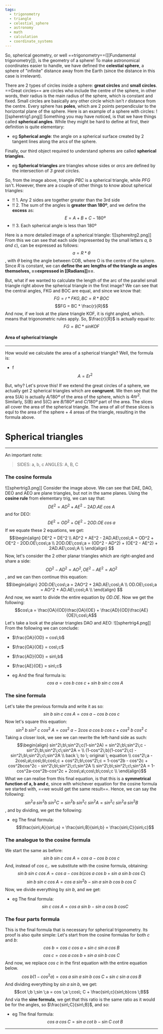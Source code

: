 ```yaml
---
tags:
  - trigonometry
  - triangle
  - celestial_sphere
  - astronomy
  - math
  - calculation
  - coordinate_systems
---
```

So, spherical geometry, or well ==trigonometry==([[Fundamental trigonometry]]), is the geometry of a sphere! To make astronomical coordinates easier to handle, we have defined the **celestial sphere**, a sphere of "infinite" distance away from the Earth (since the distance in this case is irrelevant). 

There are 2 types of circles inside a sphere: **great circles** and **small circles**. ==Great circles== are circles who include the centre of the sphere, in other words, their radius is the main radius of the sphere, which is constant and fixed. Small circles are basically any other circle which isn't $r$ distance from the centre. Every sphere has **poles**, which are 2 points perpendicular to the horizontal plane of the sphere. Here is an example of a sphere with circles:
![[spheretrig1.png]]
Something you may have noticed, is that we have things called **spherical angles**. While they might be hard to define at first, their definition is quite elementary:
- eg **Spherical angle**: the angle on a spherical surface created by 2 tangent lines along the arcs of the sphere.

Finally, our third object required to understand spheres are called **spherical triangles.** 
- eg **Spherical triangles** are triangles whose sides or *arcs* are defined by the intersection of *3 great circles*. 

So, from the image above, triangle $PBC$ is a spherical triangle, while $PFG$ isn't. However, there are a couple of other things to know about spherical triangles:
- !! 1. Any 2 sides are together greater than the 3rd side
- !! 2. The sum of the angles is **greater than 180º**, and we define the **excess** as:$$E = A + B + C - 180º$$
- !! 3. Each spherical angle is less than 180º

Here is a more detailed image of a spherical triangle:
![[sphereitrg2.png]]
From this we can see that each side (represented by the small letters *a, b and c*), can be expressed as follows:
$$a = R * \theta$$, with $\theta$ being the angle between COB, where O is the centre of the sphere. Since $R$ is constant, we can **define the arc lengths of the triangle as angles themselves, ==expressed in [[Radians]]==**. 

But, what if we wanted to calculate the length of the arc of the parallel small triangle right above the spherical triangle in the first image? We can see that the central angles, FKG and BOC are equal, and since we know that:
$$FG = r*FKG, BC = R*BOC$$
$$FG = BC * \frac{r}{R}$$
And now, if we look at the plane triangle KOF, it is right angled, which. means that trigonometric rules apply. So, $\frac{r}{R}$ is actually equal to: $$FG = BC* sin KOF$$

#### Area of spherical triangle
---
How would we calculate the area of a spherical triangle? Well, the formula is:
- f $$A = Er^2$$

But, why? Let's prove this!
If we extend the great circles of a sphere, we actually get 2 spherical triangles which are **congruent**. We then see that the area S(A) is actually $A/180º$ of the area of the sphere, which is $4\pi r^2$. Similarly, S(B) and S(C) are $B/180º$ and $C/180º$ part of the area. The slices all cover the area of the spherical triangle. The area of all of these slices is equl to the area of the sphere + 4 areas of the triangle, resulting in the formula above.
# Spherical triangles
---
An important note:
>SIDES: a, b, c
>ANGLES: A, B, C

### The cosine formula
![[sphertrig3.png]]
Consider the image above. We can see that DAE, DAO, DEO and AEO are plane triangles, but not in the same planes. Using the **cosine rule** from elementary trig, we can say that: $$DE^2 = AD^2 + AE^2 - 2AD.AE\;cos\;A$$
and for DEO:$$DE^2 = OD^2 + OE^2 - 2OD.OE\;cos\;a$$
If we equate these 2 equations, we get:
$$\begin{align}
DE^2 = DE^2 \\
AD^2 + AE^2 - 2AD.AE\;cos\;A = OD^2 + OE^2 - 2OD.OE\;cos\;a \\
2OD.OE\;cos\;a = (OD^2 - AD^2) + (OE^2 - AE^2) + 2AD.AE\;cos\;A \\
\end{align}
$$
Now, let's consider the 2 other planar triangles which are right-angled and share a side:
$$OD^2 - AD^2 = AO^2, OE^2 - AE^2 = AO^2$$, and we can then continue this equation:
$$\begin{align}
2OD.OE\;cos\;a = 2AO^2 + 2AD.AE\;cos\;A \\
OD.OE\;cos\;a = AO^2 + AD.AE\;cos\;A \\
\end{align}
$$
And now, we want to divide the entire equation by $OD.OE$. Now we get the following:
$$cos\;a = \frac{OA}{OD}\frac{OA}{OE} + \frac{AD}{OD}\frac{AE}{OE}\;cos\;A$$
Let's take a look at the planar triangles DAO and AEO:
![[sphertrig4.png]]
From the following we can conclude:
- $\frac{OA}{OD} = cos\;b$
- $\frac{OA}{OE} = cos\;c$
- $\frac{AD}{OD} = sin\;b$
- $\frac{AE}{OE} = sin\;c$

- eg And the final formula is: $$cos\;a = cos\;b\;cos\;c + sin\;b\;sin\;c\;cos\;A$$

### The sine formula
Let's take the previous formula and write it as so:$$ sin\;b\;sin\;c\;cos\;A= cos\;a  -cos\;b\;cos\;c$$
Now let's square this equation:$$ sin^2\;b\;sin^2\;c\;cos^2\;A= cos^2\;a  - 2cos\;a\;cos\;b\;cos\;c + cos^2\;b\;cos^2\;c$$
Taking a closer look, we see we can rewrite the left-hand side as such:$$\begin{align}
sin^2\;b\;sin^2\;c(1-sin^2A) = 
sin^2\;b\;sin^2\;c - sin^2\;b\;sin^2\;c\;sin^2A = \\ 
(1-cos^2\;b)(1-cos^2\;c) - sin^2\;b\;sin^2\;c\;sin^2A \\
back \; to \; original \; equation \\
cos^2\;a  - 2cos\;a\;cos\;b\;cos\;c + cos^2\;b\;cos^2\;c = 1-cos^2b - cos^2c + cos^2bcos^2c - sin^2\;b\;sin^2\;c\;sin^2A \\
sin^2\;b\;sin^2\;c\;sin^2A = 1-cos^2a-cos^2b-cos^2c + 2cos\;a\;cos\;b\;cos\;c \\
\end{align}$$
What we can realise from this final equation, is that this is a **symmetrical function of a, b and c**, since with whichever equation for the cosine formula we started with, ==we would get the same result==. Hence, we can say the following:
$$sin^2a\;sin^2b\;sin^2C = sin^2b\;sin^2c\;sin^2A = sin^2c\;sin^2a\;sin^2B$$, and by dividing, we get the following:
- eg The final formula:$$\frac{sin\;A}{sin\;a} = \frac{sin\;B}{sin\;b} = \frac{sin\;C}{sin\;c}$$

### The analogue to the cosine formula
We start the same as before: $$sin \;b \;sin \;c \;cos \;A = cos \;a − cos \;b \;cos \;c$$
And, instead of $cos\;c$,. we substitute with the cosine formula, obtaining:$$sin \;b \;sin \;c \;cos \;A = cos \;a − cos \;b(cos \;a \;cos\; b + sin \;a \;sin \;b \;cos \;C)$$$$sin \;b \;sin\; c \;cos\; A = cos \;a\; sin^2 b − sin \;a \;sin\; b \;cos\; b\; cos\; C$$
Now, we divide everything by $sin\;b$, and we get:
- eg The final formula:$$sin \;c \;cos\; A = cos\; a \;sin \;b − sin \;a \;cos\; b \;cos C$$

### The four parts formula
This is the final formula that is necessary for spherical trigonometry. Its proof is also quite simple:
Let's start from the cosine formulas for both $c$ and $b$:
$$cos \;b = cos \;c \;cos\; a + sin \;c \;sin \;a \;cos \;B$$$$cos \;c = cos\; a\; cos \;b + sin \;a \;sin\; b\; cos\; C$$
And now, we replace $cos\;c$ in the first equation with the entire equation below. 
$$cos \;b(1 − cos^2 a) = cos \;a\; sin \;a \;sin\; b \;cos \;C + sin\; c\; sin\; a \;cos \;B$$
And dividing everything by $sin\;a\;sin\;b$, we get:$$cot \;b \;sin \;a = cos \;a \;cos\; C + \frac{sin\;c}{sin\;b}cos \;B$$
And via the **sine formula**, we get that this ratio is the same ratio as it would be for the angles, so $\frac{sin\;C}{sin\;B}$, and so:
- eg The final formula:$$cos\;a\;cos\;C =sin\;a\;cot\;b−sin\;C\;cot\;B$$

---
